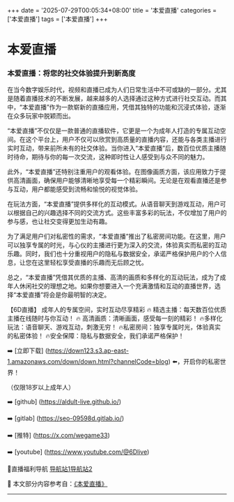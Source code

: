 +++
date = '2025-07-29T00:05:34+08:00'
title = '本爱直播'
categories = ['本爱直播']
tags = ['本爱直播']
+++

# 本爱直播

### 本爱直播：将您的社交体验提升到新高度

在当今数字娱乐时代，视频和直播已成为人们日常生活中不可或缺的一部分。尤其是随着直播技术的不断发展，越来越多的人选择通过这种方式进行社交互动。而其中，“本爱直播”作为一款崭新的直播应用，凭借其独特的功能和沉浸式体验，逐渐在众多玩家中脱颖而出。

“本爱直播”不仅仅是一款普通的直播软件，它更是一个为成年人打造的专属互动空间。在这个平台上，用户不仅可以欣赏到高质量的直播内容，还能与各类主播进行实时互动，带来前所未有的社交体验。当你进入“本爱直播”后，数百位优质主播随时待命，期待与你的每一次交流，这种即时性让人感受到与众不同的魅力。

此外，“本爱直播”还特别注重用户的观看体验。在图像画质方面，该应用致力于提供高清画面，确保用户能够清晰地享受每一个精彩瞬间。无论是在观看直播还是参与互动，用户都能感受到流畅和愉悦的视觉体验。

在玩法方面，“本爱直播”提供多样化的互动模式。从语音聊天到游戏互动，用户可以根据自己的兴趣选择不同的交流方式。这些丰富多彩的玩法，不仅增加了用户的参与感，也让社交变得更加生动有趣。

为了满足用户们对私密性的需求，“本爱直播”推出了私密房间功能。在这里，用户可以独享专属的时光，与心仪的主播进行更为深入的交流，体验真实而私密的互动乐趣。同时，我们也十分重视用户的隐私与数据安全，承诺严格保护用户的个人信息，让您在这里轻松享受直播的乐趣而无后顾之忧。

总之，“本爱直播”凭借其优质的主播、高清的画质和多样化的互动玩法，成为了成年人休闲社交的理想之地。如果你想要进入一个充满激情和互动的直播世界，选择“本爱直播”将会是你最明智的决定。

【6D直播】
成年人的专属空间，实时互动尽享精彩
🔥 精选主播：每天数百位优质主播在线随时与你互动！
🔥 高清画质：清晰画面，感受每一刻的精彩！
🔥多样化玩法：语音聊天、游戏互动，刺激无穷！
🔥私密房间：独享专属时光，体验真实的私密体验！
🔥安全保障：隐私与数据安全，我们承诺严格保护！

➡️ [立即下载] (https://down123.s3.ap-east-1.amazonaws.com/down/down.html?channelCode=blog) ⬅️，开启你的私密世界！

（仅限18岁以上成年人）

➡️ [github] (https://aldult-live.github.io/)

➡️ [gitlab] (https://seo-09598d.gitlab.io/)

➡️ [推特] (https://x.com/wegame33)

➡️ [youtube] (https://www.youtube.com/@6Dlive)

🔞直播福利导航   [导航站1](https://webstack-86085a.gitlab.io/)[导航站2](https://onlygit123-2.github.io/)


📘 本文部分内容参考自：[《本爱直播》](https://github.com/hlw2025721/hlw)

---
